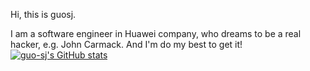 Hi, this is guosj.

I am a software engineer in Huawei company, who dreams to be a real hacker, e.g. John Carmack. And I'm do my best to get it!
[![guo-sj's GitHub stats](https://github-readme-stats.vercel.app/api?username=guo-sj)](https://github.com/anuraghazra/github-readme-stats)
